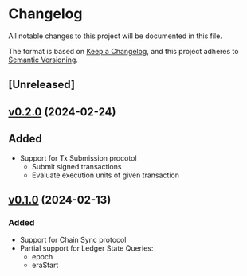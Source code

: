 # Changelog

All notable changes to this project will be documented in this file.

The format is based on [Keep a Changelog](https://keepachangelog.com/en/1.1.0/),
and this project adheres to [Semantic Versioning](https://semver.org/spec/v2.0.0.html).

## [Unreleased]

## [v0.2.0](https://github.com/wowica/xogmios/releases/tag/v0.2.0) (2024-02-24)

## Added

- Support for Tx Submission procotol
    - Submit signed transactions
    - Evaluate execution units of given transaction

## [v0.1.0](https://github.com/wowica/xogmios/releases/tag/v0.1.0) (2024-02-13)

### Added

- Support for Chain Sync protocol
- Partial support for Ledger State Queries: 
    - epoch
    - eraStart